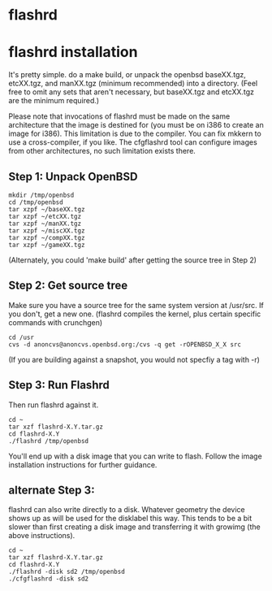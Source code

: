 flashrd
=======

# flashrd installation

It's pretty simple. do a make build, or unpack the openbsd baseXX.tgz, etcXX.tgz, and manXX.tgz (minimum recommended) into a directory. (Feel free to omit any sets that aren't necessary, but baseXX.tgz and etcXX.tgz are the minimum required.)

Please note that invocations of flashrd must be made on the same architecture that the image is destined for (you must be on i386 to create an image for i386). This limitation is due to the compiler. You can fix mkkern to use a cross-compiler, if you like. The cfgflashrd tool can configure images from other architectures, no such limitation exists there.
## Step 1: Unpack OpenBSD


    mkdir /tmp/openbsd
    cd /tmp/openbsd
    tar xzpf ~/baseXX.tgz
    tar xzpf ~/etcXX.tgz
    tar xzpf ~/manXX.tgz
    tar xzpf ~/miscXX.tgz
    tar xzpf ~/compXX.tgz
    tar xzpf ~/gameXX.tgz 

(Alternately, you could 'make build' after getting the source tree in Step 2)
## Step 2: Get source tree

Make sure you have a source tree for the same system version at /usr/src. If you don't, get a new one. (flashrd compiles the kernel, plus certain specific commands with crunchgen)

    cd /usr
    cvs -d anoncvs@anoncvs.openbsd.org:/cvs -q get -rOPENBSD_X_X src 

(If you are building against a snapshot, you would not specfiy a tag with -r)
## Step 3: Run Flashrd

Then run flashrd against it.

    cd ~
    tar xzf flashrd-X.Y.tar.gz
    cd flashrd-X.Y
    ./flashrd /tmp/openbsd 

You'll end up with a disk image that you can write to flash. Follow the image installation instructions for further guidance.
## alternate Step 3:

flashrd can also write directly to a disk. Whatever geometry the device shows up as will be used for the disklabel this way. This tends to be a bit slower than first creating a disk image and transferring it with growimg (the above instructions).

    cd ~
    tar xzf flashrd-X.Y.tar.gz
    cd flashrd-X.Y
    ./flashrd -disk sd2 /tmp/openbsd
    ./cfgflashrd -disk sd2 
